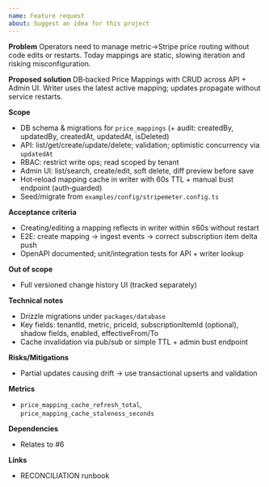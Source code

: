 ```yaml
---
name: Feature request
about: Suggest an idea for this project
---
```


**Problem**
Operators need to manage metric→Stripe price routing without code edits or restarts. Today mappings are static, slowing iteration and risking misconfiguration.

**Proposed solution**
DB‑backed Price Mappings with CRUD across API + Admin UI. Writer uses the latest active mapping; updates propagate without service restarts.

**Scope**
- DB schema & migrations for `price_mappings` (+ audit: createdBy, updatedBy, createdAt, updatedAt, isDeleted)
- API: list/get/create/update/delete; validation; optimistic concurrency via `updatedAt`
- RBAC: restrict write ops; read scoped by tenant
- Admin UI: list/search, create/edit, soft delete, diff preview before save
- Hot‑reload mapping cache in writer with 60s TTL + manual bust endpoint (auth‑guarded)
- Seed/migrate from `examples/config/stripemeter.config.ts`

**Acceptance criteria**
- Creating/editing a mapping reflects in writer within ≤60s without restart
- E2E: create mapping → ingest events → correct subscription item delta push
- OpenAPI documented; unit/integration tests for API + writer lookup

**Out of scope**
- Full versioned change history UI (tracked separately)

**Technical notes**
- Drizzle migrations under `packages/database`
- Key fields: tenantId, metric, priceId, subscriptionItemId (optional), shadow fields, enabled, effectiveFrom/To
- Cache invalidation via pub/sub or simple TTL + admin bust endpoint

**Risks/Mitigations**
- Partial updates causing drift → use transactional upserts and validation

**Metrics**
- `price_mapping_cache_refresh_total`, `price_mapping_cache_staleness_seconds`

**Dependencies**
- Relates to #6

**Links**
- RECONCILIATION runbook

